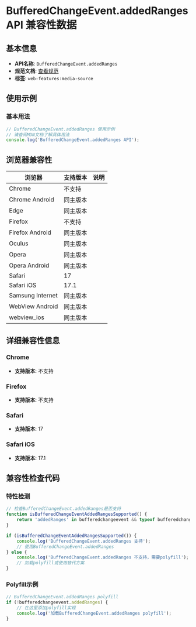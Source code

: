 # BufferedChangeEvent.addedRanges API 兼容性数据

## 基本信息

- **API名称**: `BufferedChangeEvent.addedRanges`
- **规范文档**: [查看规范](https://w3c.github.io/media-source/#dom-bufferedchangeevent-addedranges)
- **标签**: `web-features:media-source`

## 使用示例

### 基本用法

```javascript
// BufferedChangeEvent.addedRanges 使用示例
// 请查阅MDN文档了解具体用法
console.log('BufferedChangeEvent.addedRanges API');
```

## 浏览器兼容性

| 浏览器 | 支持版本 | 说明 |
|--------|----------|------|
| Chrome | 不支持 |  |
| Chrome Android | 同主版本 |  |
| Edge | 同主版本 |  |
| Firefox | 不支持 |  |
| Firefox Android | 同主版本 |  |
| Oculus | 同主版本 |  |
| Opera | 同主版本 |  |
| Opera Android | 同主版本 |  |
| Safari | 17 |  |
| Safari iOS | 17.1 |  |
| Samsung Internet | 同主版本 |  |
| WebView Android | 同主版本 |  |
| webview_ios | 同主版本 |  |

## 详细兼容性信息

### Chrome

- **支持版本**: 不支持

### Firefox

- **支持版本**: 不支持

### Safari

- **支持版本**: 17

### Safari iOS

- **支持版本**: 17.1

## 兼容性检查代码

### 特性检测

```javascript
// 检查BufferedChangeEvent.addedRanges是否支持
function isBufferedChangeEventAddedRangesSupported() {
    return 'addedRanges' in bufferedchangeevent && typeof bufferedchangeevent.addedRanges === 'function';
}

if (isBufferedChangeEventAddedRangesSupported()) {
    console.log('BufferedChangeEvent.addedRanges 支持');
    // 使用BufferedChangeEvent.addedRanges
} else {
    console.log('BufferedChangeEvent.addedRanges 不支持，需要polyfill');
    // 加载polyfill或使用替代方案
}
```

### Polyfill示例

```javascript
// BufferedChangeEvent.addedRanges polyfill
if (!bufferedchangeevent.addedRanges) {
    // 在这里添加polyfill实现
    console.log('加载BufferedChangeEvent.addedRanges polyfill');
}
```

